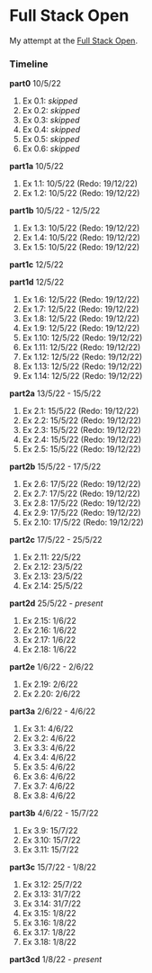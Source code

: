 # Full Stack Open

My attempt at the [Full Stack Open](https://www.fullstackopen.com/en).

### Timeline
**part0** 10/5/22

1. Ex 0.1: *skipped*
2. Ex 0.2: *skipped*
3. Ex 0.3: *skipped*
4. Ex 0.4: *skipped*
5. Ex 0.5: *skipped*
6. Ex 0.6: *skipped*

**part1a** 10/5/22

1. Ex 1.1: 10/5/22 (Redo: 19/12/22)
2. Ex 1.2: 10/5/22 (Redo: 19/12/22)

**part1b** 10/5/22 - 12/5/22

1. Ex 1.3: 10/5/22 (Redo: 19/12/22)
2. Ex 1.4: 10/5/22 (Redo: 19/12/22)
3. Ex 1.5: 10/5/22 (Redo: 19/12/22)

**part1c** 12/5/22

**part1d** 12/5/22

1. Ex 1.6: 12/5/22 (Redo: 19/12/22)
2. Ex 1.7: 12/5/22 (Redo: 19/12/22)
3. Ex 1.8: 12/5/22 (Redo: 19/12/22)
4. Ex 1.9: 12/5/22 (Redo: 19/12/22)
5. Ex 1.10: 12/5/22 (Redo: 19/12/22)
6. Ex 1.11: 12/5/22 (Redo: 19/12/22)
7. Ex 1.12: 12/5/22 (Redo: 19/12/22)
8. Ex 1.13: 12/5/22 (Redo: 19/12/22)
9. Ex 1.14: 12/5/22 (Redo: 19/12/22)

**part2a** 13/5/22 - 15/5/22

1. Ex 2.1: 15/5/22 (Redo: 19/12/22)
2. Ex 2.2: 15/5/22 (Redo: 19/12/22)
3. Ex 2.3: 15/5/22 (Redo: 19/12/22)
4. Ex 2.4: 15/5/22 (Redo: 19/12/22)
5. Ex 2.5: 15/5/22 (Redo: 19/12/22)

**part2b** 15/5/22 - 17/5/22

1. Ex 2.6: 17/5/22 (Redo: 19/12/22)
2. Ex 2.7: 17/5/22 (Redo: 19/12/22)
3. Ex 2.8: 17/5/22 (Redo: 19/12/22)
4. Ex 2.9: 17/5/22 (Redo: 19/12/22)
5. Ex 2.10: 17/5/22 (Redo: 19/12/22)

**part2c** 17/5/22 - 25/5/22

1. Ex 2.11: 22/5/22
2. Ex 2.12: 23/5/22
3. Ex 2.13: 23/5/22
4. Ex 2.14: 25/5/22

**part2d** 25/5/22 - *present*

1. Ex 2.15: 1/6/22
2. Ex 2.16: 1/6/22
3. Ex 2.17: 1/6/22
4. Ex 2.18: 1/6/22

**part2e** 1/6/22 - 2/6/22

1. Ex 2.19: 2/6/22
2. Ex 2.20: 2/6/22

**part3a** 2/6/22 - 4/6/22

1. Ex 3.1: 4/6/22
2. Ex 3.2: 4/6/22
3. Ex 3.3: 4/6/22
4. Ex 3.4: 4/6/22
5. Ex 3.5: 4/6/22
6. Ex 3.6: 4/6/22
7. Ex 3.7: 4/6/22
8. Ex 3.8: 4/6/22

**part3b** 4/6/22 - 15/7/22

1. Ex 3.9: 15/7/22
2. Ex 3.10: 15/7/22
3. Ex 3.11: 15/7/22

**part3c** 15/7/22 - 1/8/22

1. Ex 3.12: 25/7/22
2. Ex 3.13: 31/7/22
3. Ex 3.14: 31/7/22
4. Ex 3.15: 1/8/22
5. Ex 3.16: 1/8/22
6. Ex 3.17: 1/8/22
7. Ex 3.18: 1/8/22

**part3cd** 1/8/22 - *present*
